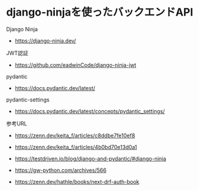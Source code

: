 # django-ninjaを使ったバックエンドAPI

Django Ninja
- https://django-ninja.dev/

JWT認証
- https://github.com/eadwinCode/django-ninja-jwt

pydantic
- https://docs.pydantic.dev/latest/

pydantic-settings
- https://docs.pydantic.dev/latest/concepts/pydantic_settings/

参考URL
- https://zenn.dev/keita_f/articles/c8ddbe7fe10ef8
- https://zenn.dev/keita_f/articles/4b0bd70e13d0a1
- https://testdriven.io/blog/django-and-pydantic/#django-ninja

- https://gw-python.com/archives/566
- https://zenn.dev/hathle/books/next-drf-auth-book